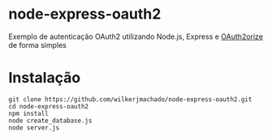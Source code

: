# node-express-oauth2
Exemplo de autenticação OAuth2 utilizando Node.js, Express e [OAuth2orize](https://github.com/jaredhanson/oauth2orize) de forma simples

# Instalação
```
git clone https://github.com/wilkerjmachado/node-express-oauth2.git
cd node-express-oauth2
npm install
node create_database.js
node server.js
```